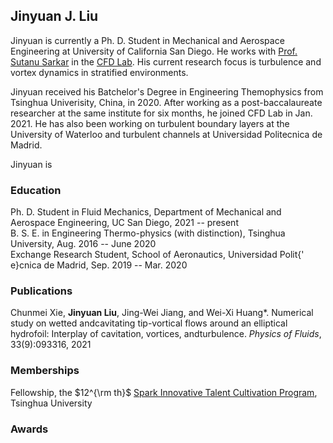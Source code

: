 ## Jinyuan J. Liu

Jinyuan is currently a Ph. D. Student in Mechanical and Aerospace Engineering at University of California San Diego. He works with [Prof. Sutanu Sarkar](https://scholar.google.com/citations?user=mfQsfMwAAAAJ&hl=en&oi=ao) in the [CFD Lab](http://www.cfdlab.ucsd.edu/index.html). His current research focus is turbulence and vortex dynamics in stratified environments.  

Jinyuan received his Batchelor's Degree in Engineering Themophysics from Tsinghua Univerisity, China, in 2020. After working as a post-baccalaureate researcher at the same institute for six months, he joined CFD Lab in Jan. 2021.  He has also been working on turbulent boundary layers at the University of Waterloo and turbulent channels at Universidad Politecnica de Madrid.

Jinyuan is 

### Education
Ph. D. Student in Fluid Mechanics, Department of Mechanical and Aerospace Engineering, UC San Diego, 2021 -- present  
B. S. E. in Engineering Thermo-physics (with distinction), Tsinghua University, Aug. 2016 -- June 2020  
Exchange Research Student, School of Aeronautics, Universidad Polit{\' e}cnica de Madrid, Sep. 2019 -- Mar. 2020  

### Publications 
Chunmei Xie, **Jinyuan Liu**, Jing-Wei Jiang, and Wei-Xi Huang*. Numerical study on wetted andcavitating tip-vortical flows around an elliptical hydrofoil: Interplay of cavitation, vortices, andturbulence. _Physics of Fluids_, 33(9):093316, 2021 

### Memberships
Fellowship, the $12^{\rm th}$ [Spark Innovative Talent Cultivation Program](http://www.tuef.tsinghua.edu.cn/column/sp1), Tsinghua University 

### Awards 

### 
